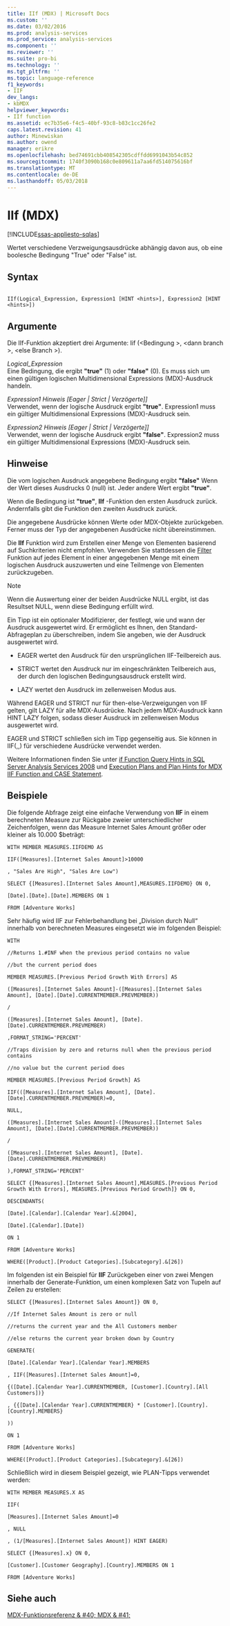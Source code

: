 ```yaml
---
title: IIf (MDX) | Microsoft Docs
ms.custom: ''
ms.date: 03/02/2016
ms.prod: analysis-services
ms.prod_service: analysis-services
ms.component: ''
ms.reviewer: ''
ms.suite: pro-bi
ms.technology: ''
ms.tgt_pltfrm: ''
ms.topic: language-reference
f1_keywords:
- IIF
dev_langs:
- kbMDX
helpviewer_keywords:
- IIf function
ms.assetid: ec7b35e6-f4c5-40bf-93c8-b83c1cc26fe2
caps.latest.revision: 41
author: Minewiskan
ms.author: owend
manager: erikre
ms.openlocfilehash: bed74691cbb408542305cdffdd6991043b54c852
ms.sourcegitcommit: 1740f3090b168c0e809611a7aa6fd514075616bf
ms.translationtype: MT
ms.contentlocale: de-DE
ms.lasthandoff: 05/03/2018
---
```

# <a name="iif-mdx"></a>IIf (MDX)
[!INCLUDE[ssas-appliesto-sqlas](../includes/ssas-appliesto-sqlas.md)]

  Wertet verschiedene Verzweigungsausdrücke abhängig davon aus, ob eine boolesche Bedingung "True" oder "False" ist.  
  
## <a name="syntax"></a>Syntax  
  
```  
  
IIf(Logical_Expression, Expression1 [HINT <hints>], Expression2 [HINT <hints>])  
```  
  
## <a name="arguments"></a>Argumente  
 Die IIf-Funktion akzeptiert drei Argumente: Iif (\<Bedingung >, \<dann branch >, \<else Branch >).  
  
 *Logical_Expression*  
 Eine Bedingung, die ergibt **"true"** (1) oder **"false"** (0). Es muss sich um einen gültigen logischen Multidimensional Expressions (MDX)-Ausdruck handeln.  
  
 *Expression1 Hinweis [Eager | Strict | Verzögerte]]*  
 Verwendet, wenn der logische Ausdruck ergibt **"true"**. Expression1 muss ein gültiger Multidimensional Expressions (MDX)-Ausdruck sein.  
  
 *Expression2 Hinweis [Eager | Strict | Verzögerte]]*  
 Verwendet, wenn der logische Ausdruck ergibt **"false"**. Expression2 muss ein gültiger Multidimensional Expressions (MDX)-Ausdruck sein.  
  
## <a name="remarks"></a>Hinweise  
 Die vom logischen Ausdruck angegebene Bedingung ergibt **"false"** Wenn der Wert dieses Ausdrucks 0 (null) ist. Jeder andere Wert ergibt **"true"**.  
  
 Wenn die Bedingung ist **"true"**, **IIf** -Funktion den ersten Ausdruck zurück. Andernfalls gibt die Funktion den zweiten Ausdruck zurück.  
  
 Die angegebene Ausdrücke können Werte oder MDX-Objekte zurückgeben. Ferner muss der Typ der angegebenen Ausdrücke nicht übereinstimmen.  
  
 Die **IIf** Funktion wird zum Erstellen einer Menge von Elementen basierend auf Suchkriterien nicht empfohlen. Verwenden Sie stattdessen die [Filter](../mdx/filter-mdx.md) Funktion auf jedes Element in einer angegebenen Menge mit einem logischen Ausdruck auszuwerten und eine Teilmenge von Elementen zurückzugeben.  
  
> [!NOTE]  
>  Wenn die Auswertung einer der beiden Ausdrücke NULL ergibt, ist das Resultset NULL, wenn diese Bedingung erfüllt wird.  
  
 Ein Tipp ist ein optionaler Modifizierer, der festlegt, wie und wann der Ausdruck ausgewertet wird. Er ermöglicht es Ihnen, den Standard-Abfrageplan zu überschreiben, indem Sie angeben, wie der Ausdruck ausgewertet wird.  
  
-   EAGER wertet den Ausdruck für den ursprünglichen IIF-Teilbereich aus.  
  
-   STRICT wertet den Ausdruck nur im eingeschränkten Teilbereich aus, der durch den logischen Bedingungsausdruck erstellt wird.  
  
-   LAZY wertet den Ausdruck im zellenweisen Modus aus.  
  
 Während EAGER und STRICT nur für then-else-Verzweigungen von IIF gelten, gilt LAZY für alle MDX-Ausdrücke. Nach jedem MDX-Ausdruck kann HINT LAZY folgen, sodass dieser Ausdruck im zellenweisen Modus ausgewertet wird.  
  
 EAGER und STRICT schließen sich im Tipp gegenseitig aus. Sie können in IIF(,,) für verschiedene Ausdrücke verwendet werden.  
  
 Weitere Informationen finden Sie unter [if Function Query Hints in SQL Server Analysis Services 2008](http://go.microsoft.com/fwlink/?LinkId=269540) und [Execution Plans and Plan Hints for MDX IIF Function and CASE Statement](http://go.microsoft.com/fwlink/?LinkId=269565).  
  
## <a name="examples"></a>Beispiele  
 Die folgende Abfrage zeigt eine einfache Verwendung von **IIF** in einem berechneten Measure zur Rückgabe zweier unterschiedlicher Zeichenfolgen, wenn das Measure Internet Sales Amount größer oder kleiner als 10.000 $beträgt:  
  
 `WITH MEMBER MEASURES.IIFDEMO AS`  
  
 `IIF([Measures].[Internet Sales Amount]>10000`  
  
 `, "Sales Are High", "Sales Are Low")`  
  
 `SELECT {[Measures].[Internet Sales Amount],MEASURES.IIFDEMO} ON 0,`  
  
 `[Date].[Date].[Date].MEMBERS ON 1`  
  
 `FROM [Adventure Works]`  
  
 Sehr häufig wird IIF zur Fehlerbehandlung bei „Division durch Null“ innerhalb von berechneten Measures eingesetzt wie im folgenden Beispiel:  
  
 `WITH`  
  
 `//Returns 1.#INF when the previous period contains no value`  
  
 `//but the current period does`  
  
 `MEMBER MEASURES.[Previous Period Growth With Errors] AS`  
  
 `([Measures].[Internet Sales Amount]-([Measures].[Internet Sales Amount], [Date].[Date].CURRENTMEMBER.PREVMEMBER))`  
  
 `/`  
  
 `([Measures].[Internet Sales Amount], [Date].[Date].CURRENTMEMBER.PREVMEMBER)`  
  
 `,FORMAT_STRING='PERCENT'`  
  
 `//Traps division by zero and returns null when the previous period contains`  
  
 `//no value but the current period does`  
  
 `MEMBER MEASURES.[Previous Period Growth] AS`  
  
 `IIF(([Measures].[Internet Sales Amount], [Date].[Date].CURRENTMEMBER.PREVMEMBER)=0,`  
  
 `NULL,`  
  
 `([Measures].[Internet Sales Amount]-([Measures].[Internet Sales Amount], [Date].[Date].CURRENTMEMBER.PREVMEMBER))`  
  
 `/`  
  
 `([Measures].[Internet Sales Amount], [Date].[Date].CURRENTMEMBER.PREVMEMBER)`  
  
 `),FORMAT_STRING='PERCENT'`  
  
 `SELECT {[Measures].[Internet Sales Amount],MEASURES.[Previous Period Growth With Errors], MEASURES.[Previous Period Growth]} ON 0,`  
  
 `DESCENDANTS(`  
  
 `[Date].[Calendar].[Calendar Year].&[2004],`  
  
 `[Date].[Calendar].[Date])`  
  
 `ON 1`  
  
 `FROM [Adventure Works]`  
  
 `WHERE([Product].[Product Categories].[Subcategory].&[26])`  
  
 Im folgenden ist ein Beispiel für **IIF** Zurückgeben einer von zwei Mengen innerhalb der Generate-Funktion, um einen komplexen Satz von Tupeln auf Zeilen zu erstellen:  
  
 `SELECT {[Measures].[Internet Sales Amount]} ON 0,`  
  
 `//If Internet Sales Amount is zero or null`  
  
 `//returns the current year and the All Customers member`  
  
 `//else returns the current year broken down by Country`  
  
 `GENERATE(`  
  
 `[Date].[Calendar Year].[Calendar Year].MEMBERS`  
  
 `, IIF([Measures].[Internet Sales Amount]=0,`  
  
 `{([Date].[Calendar Year].CURRENTMEMBER, [Customer].[Country].[All Customers])}`  
  
 `, {{[Date].[Calendar Year].CURRENTMEMBER} * [Customer].[Country].[Country].MEMBERS}`  
  
 `))`  
  
 `ON 1`  
  
 `FROM [Adventure Works]`  
  
 `WHERE([Product].[Product Categories].[Subcategory].&[26])`  
  
 Schließlich wird in diesem Beispiel gezeigt, wie PLAN-Tipps verwendet werden:  
  
 `WITH MEMBER MEASURES.X AS`  
  
 `IIF(`  
  
 `[Measures].[Internet Sales Amount]=0`  
  
 `, NULL`  
  
 `, (1/[Measures].[Internet Sales Amount]) HINT EAGER)`  
  
 `SELECT {[Measures].x} ON 0,`  
  
 `[Customer].[Customer Geography].[Country].MEMBERS ON 1`  
  
 `FROM [Adventure Works]`  
  
## <a name="see-also"></a>Siehe auch  
 [MDX-Funktionsreferenz & #40; MDX & #41;](../mdx/mdx-function-reference-mdx.md)  
  
  
